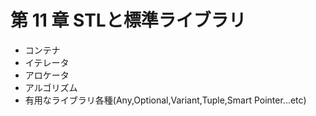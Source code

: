 # 第 11 章 STLと標準ライブラリ

* コンテナ
* イテレータ
* アロケータ
* アルゴリズム
* 有用なライブラリ各種(Any,Optional,Variant,Tuple,Smart Pointer...etc)